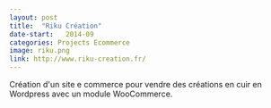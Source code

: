 ```yaml
---
layout: post
title:  "Riku Création"
date-start:   2014-09
categories: Projects Ecommerce
image: riku.png
link: http://www.riku-creation.fr/
---
```


Création d'un site e commerce pour vendre des créations en cuir en Wordpress avec un module WooCommerce.